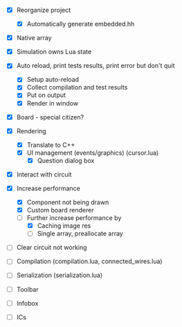 - [x] Reorganize project
  - [x] Automatically generate embedded.hh
- [x] Native array
- [x] Simulation owns Lua state
- [x] Auto reload, print tests results, print error but don't quit
  - [x] Setup auto-reload
  - [x] Collect compilation and test results
  - [x] Put on output
  - [x] Render in window
- [x] Board - special citizen?
- [x] Rendering
  - [x] Translate to C++
  - [x] UI management (events/graphics) (cursor.lua)
    - [x] Question dialog box
- [x] Interact with circuit
- [x] Increase performance
  - [x] Component not being drawn
  - [x] Custom board renderer
  - [ ] Further increase performance by
    - [x] Caching image res
    - [ ] Single array, preallocate array
- [ ] Clear circuit not working
- [ ] Compilation (compilation.lua, connected_wires.lua)
- [ ] Serialization (serialization.lua)

- [ ] Toolbar
- [ ] Infobox
- [ ] ICs
